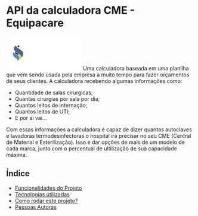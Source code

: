 # API da calculadora CME - Equipacare

![Logo Equipacare](./assets/logo-eqpc.webp)
Uma calculadora baseada em uma planilha que vem sendo usada pela empresa a muito tempo para fazer orçamentos de seus clientes.
A calculadora recebendo algumas informações como:

- Quantidade de salas cirurgicas;
- Quantas cirurgias por sala por dia;
- Quantos leitos de internação;
- Quantos leitos de UTI;
- E por ai vai...

Com essas informações a calculadora é capaz de dizer quantas autoclaves e lavadoras termodesinfectoras o hospital irá precisar no seu CME (Central de Material e Esterilização). Isso e dar opções de mais de um modelo de cada marca, junto com o percentual de ultilização de sua capacidade máxima.

## Índice

- <a href='#-funcionalidades-do-projeto'>Funcionalidades do Projeto</a>
- <a href='#-tecnologias-utilizadas'>Tecnologias utilizadas</a>
- <a href='#-como-rodar-este-projeto'>Como rodar este projeto?</a>
- <a href='#-como-rodar-este-projeto'>Pessoas Autoras</a>
